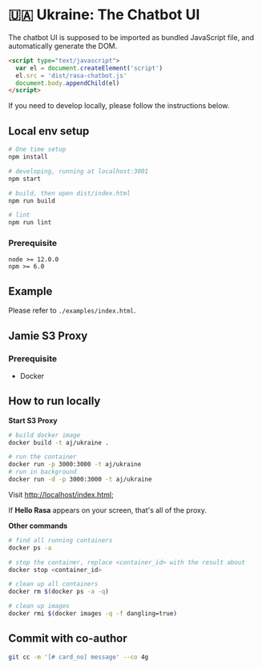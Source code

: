 # 🇺🇦 Ukraine: The Chatbot UI

The chatbot UI is supposed to be imported as bundled JavaScript file, and automatically generate the DOM.

```html
<script type="text/javascript">
  var el = document.createElement('script')
  el.src = 'dist/rasa-chatbot.js'
  document.body.appendChild(el)
</script>
```

If you need to develop locally, please follow the instructions below.

## Local env setup

```bash
# One time setup
npm install

# developing, running at localhost:3001
npm start

# build, then open dist/index.html
npm run build

# lint
npm run lint
```

### Prerequisite

```
node >= 12.0.0
npm >= 6.0
```

## Example

Please refer to `./examples/index.html`.


## Jamie S3 Proxy

### Prerequisite

* Docker

## How to run locally

**Start S3 Proxy**
```bash
# build docker image
docker build -t aj/ukraine .

# run the container
docker run -p 3000:3000 -t aj/ukraine
# run in background
docker run -d -p 3000:3000 -t aj/ukraine
```

Visit [http://localhost/index.html](http://localhost/index.html);

If **Hello Rasa** appears on your screen, that's all of the proxy.

**Other commands**

```bash
# find all running containers
docker ps -a

# stop the container, replace <container_id> with the result about
docker stop <container_id>

# clean up all containers
docker rm $(docker ps -a -q)

# clean up images
docker rmi $(docker images -q -f dangling=true)
```

## Commit with co-author
```bash
git cc -m '[# card_no] message' --co 4g
```
